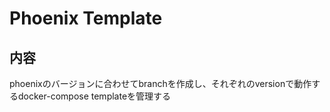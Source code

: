 # Phoenix Template

## 内容

phoenixのバージョンに合わせてbranchを作成し、それぞれのversionで動作するdocker-compose templateを管理する